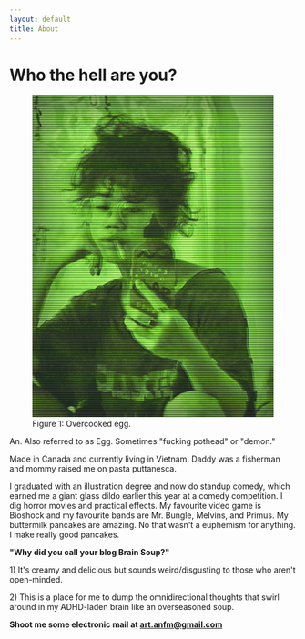 ```yaml
---
layout: default
title: About
---
```

<div class="page-header header-shadow"><h1>Who the hell are you?</h1></div>
  <div class="about">
    <div class="bio-box">
      <figure class="bio-box--pic">
          <img src="/assets/selfieportrait.png">
          <figcaption>Figure 1: Overcooked egg.</figcaption>
      </figure>
      <p>
      An. Also referred to as Egg. Sometimes "fucking pothead" or "demon."</p>
      <p>
      Made in Canada and currently living in Vietnam. Daddy was a fisherman and mommy raised me on pasta puttanesca.</p>
      <p>I graduated with an illustration degree and now do standup comedy, which earned me a giant glass dildo earlier this year at a comedy competition.
      I dig horror movies and practical effects. My favourite video game is Bioshock and my favourite bands are Mr. Bungle, Melvins, and Primus. My buttermilk pancakes are amazing. No that wasn't a euphemism for anything. I make really good pancakes.
      </p>
    </div>
    <p><strong>"Why did you call your blog Brain Soup?"</strong></p>
    <p>1) It's creamy and delicious but sounds weird/disgusting to those who aren't open-minded.</p>
    <p>2) This is a place for me to dump the omnidirectional thoughts that swirl around in my ADHD-laden brain like an overseasoned soup.
    </p>
    <p><strong>Shoot me some electronic mail at <a href="mailto:art.anfm@gmail.com">art.anfm@gmail.com</a></strong></p>
  </div>